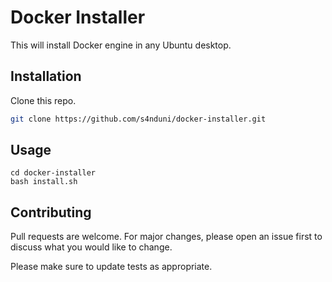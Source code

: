 # Docker Installer

This will install Docker engine in any Ubuntu desktop.

## Installation

Clone this repo.

```bash
git clone https://github.com/s4nduni/docker-installer.git
```

## Usage

```
cd docker-installer
bash install.sh
```

## Contributing
Pull requests are welcome. For major changes, please open an issue first to discuss what you would like to change.

Please make sure to update tests as appropriate.


